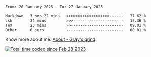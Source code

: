 <!--START_SECTION:waka-->

```txt
From: 20 January 2025 - To: 27 January 2025

Markdown   3 hrs 22 mins   >>>>>>>>>>>>>>>>>>>------   77.62 %
zsh        34 mins         >>>----------------------   13.36 %
TeX        23 mins         >>-----------------------   09.01 %
Other      0 secs          -------------------------   00.01 %
```

<!--END_SECTION:waka-->

<!-- [![grayxu's github stats](https://github-readme-stats.vercel.app/api?username=grayxu&count_private=true&show_icons=true)](https://github.com/grayxu) -->

Know more about me: [About - Gray's grind](https://www.grayxu.cn/).
<p align="left">
  <a href="https://wakatime.com/@c69eb31e-43a1-463f-8968-c3449e386f57"><img src="https://wakatime.com/badge/user/c69eb31e-43a1-463f-8968-c3449e386f57.svg" title="Total time coded since Feb 28 2023" /></a>
</p>

